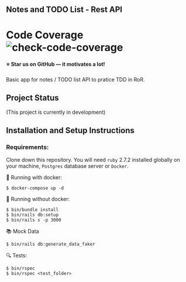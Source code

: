 ## Notes and TODO List - Rest API

# Code Coverage ![check-code-coverage](https://img.shields.io/badge/code--coverage-100%25-brightgreen)


#### ⭐ Star us on GitHub — it motivates a lot!

Basic app for notes / TODO list API to pratice TDD in RoR.

## Project Status

(This project is currently in development)

## Installation and Setup Instructions

### Requirements:  

Clone down this repository. You will need `ruby` 2.7.2 installed globally on your machine, `Postgres` database server or `Docker`.

🚀 Running with docker:

    $ docker-compose up -d 

🚀 Running without docker:

    $ bin/bundle install
    $ bin/rails db:setup  
    $ bin/rails s -p 3000

📚 Mock Data

    $ bin/rails db:generate_data_faker

🔍 Tests:

    $ bin/rspec
    $ bin/rspec <test_folder>
